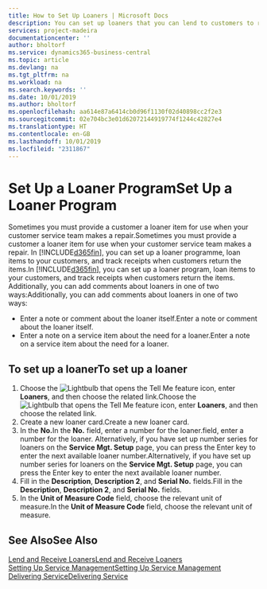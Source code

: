 ```yaml
---
title: How to Set Up Loaners | Microsoft Docs
description: You can set up loaners that you can lend to customers to replace service items while they are in service.
services: project-madeira
documentationcenter: ''
author: bholtorf
ms.service: dynamics365-business-central
ms.topic: article
ms.devlang: na
ms.tgt_pltfrm: na
ms.workload: na
ms.search.keywords: ''
ms.date: 10/01/2019
ms.author: bholtorf
ms.openlocfilehash: aa614e87a6414cb0d96f1130f02d40898cc2f2e3
ms.sourcegitcommit: 02e704bc3e01d62072144919774f1244c42827e4
ms.translationtype: HT
ms.contentlocale: en-GB
ms.lasthandoff: 10/01/2019
ms.locfileid: "2311867"
---
```

# <a name="set-up-a-loaner-program"></a><span data-ttu-id="94bfa-103">Set Up a Loaner Program</span><span class="sxs-lookup"><span data-stu-id="94bfa-103">Set Up a Loaner Program</span></span>
<span data-ttu-id="94bfa-104">Sometimes you must provide a customer a loaner item for use when your customer service team makes a repair.</span><span class="sxs-lookup"><span data-stu-id="94bfa-104">Sometimes you must provide a customer a loaner item for use when your customer service team makes a repair.</span></span> <span data-ttu-id="94bfa-105">In [!INCLUDE[d365fin](includes/d365fin_md.md)], you can set up a loaner programme, loan items to your customers, and track receipts when customers return the items.</span><span class="sxs-lookup"><span data-stu-id="94bfa-105">In [!INCLUDE[d365fin](includes/d365fin_md.md)], you can set up a loaner program, loan items to your customers, and track receipts when customers return the items.</span></span> <span data-ttu-id="94bfa-106">Additionally, you can add comments about loaners in one of two ways:</span><span class="sxs-lookup"><span data-stu-id="94bfa-106">Additionally, you can add comments about loaners in one of two ways:</span></span>  
  
* <span data-ttu-id="94bfa-107">Enter a note or comment about the loaner itself.</span><span class="sxs-lookup"><span data-stu-id="94bfa-107">Enter a note or comment about the loaner itself.</span></span>  
* <span data-ttu-id="94bfa-108">Enter a note on a service item about the need for a loaner.</span><span class="sxs-lookup"><span data-stu-id="94bfa-108">Enter a note on a service item about the need for a loaner.</span></span>  

## <a name="to-set-up-a-loaner"></a><span data-ttu-id="94bfa-109">To set up a loaner</span><span class="sxs-lookup"><span data-stu-id="94bfa-109">To set up a loaner</span></span>  
1. <span data-ttu-id="94bfa-110">Choose the ![Lightbulb that opens the Tell Me feature](media/ui-search/search_small.png "Tell me what you want to do") icon, enter **Loaners**, and then choose the related link.</span><span class="sxs-lookup"><span data-stu-id="94bfa-110">Choose the ![Lightbulb that opens the Tell Me feature](media/ui-search/search_small.png "Tell me what you want to do") icon, enter **Loaners**, and then choose the related link.</span></span>  
2. <span data-ttu-id="94bfa-111">Create a new loaner card.</span><span class="sxs-lookup"><span data-stu-id="94bfa-111">Create a new loaner card.</span></span> 
3. <span data-ttu-id="94bfa-112">In the **No.**</span><span class="sxs-lookup"><span data-stu-id="94bfa-112">In the **No.**</span></span> <span data-ttu-id="94bfa-113">field, enter a number for the loaner.</span><span class="sxs-lookup"><span data-stu-id="94bfa-113">field, enter a number for the loaner.</span></span> <span data-ttu-id="94bfa-114">Alternatively, if you have set up number series for loaners on the **Service Mgt. Setup** page, you can press the Enter key to enter the next available loaner number.</span><span class="sxs-lookup"><span data-stu-id="94bfa-114">Alternatively, if you have set up number series for loaners on the **Service Mgt. Setup** page, you can press the Enter key to enter the next available loaner number.</span></span>  
4. <span data-ttu-id="94bfa-115">Fill in the **Description**, **Description 2**, and **Serial No.** fields.</span><span class="sxs-lookup"><span data-stu-id="94bfa-115">Fill in the **Description**, **Description 2**, and **Serial No.** fields.</span></span>  
5. <span data-ttu-id="94bfa-116">In the **Unit of Measure Code** field, choose the relevant unit of measure.</span><span class="sxs-lookup"><span data-stu-id="94bfa-116">In the **Unit of Measure Code** field, choose the relevant unit of measure.</span></span>  
  
## <a name="see-also"></a><span data-ttu-id="94bfa-117">See Also</span><span class="sxs-lookup"><span data-stu-id="94bfa-117">See Also</span></span>
[<span data-ttu-id="94bfa-118">Lend and Receive Loaners</span><span class="sxs-lookup"><span data-stu-id="94bfa-118">Lend and Receive Loaners</span></span>](service-how-to-lend-receive-loaners.md)  
[<span data-ttu-id="94bfa-119">Setting Up Service Management</span><span class="sxs-lookup"><span data-stu-id="94bfa-119">Setting Up Service Management</span></span>](service-setup-service.md)  
[<span data-ttu-id="94bfa-120">Delivering Service</span><span class="sxs-lookup"><span data-stu-id="94bfa-120">Delivering Service</span></span>](service-deliver-service.md)  

